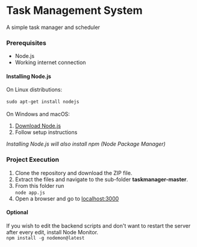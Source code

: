 # Task Management System
A simple task manager and scheduler
### Prerequisites
- Node.js
- Working internet connection
#### Installing Node.js
On Linux distributions:<br><br>
`sudo apt-get install nodejs`<br><br>
On Windows and macOS:<br>
1. [Download Node.js](https://nodejs.org/en/download/)<br>
2. Follow setup instructions

*Installing Node.js will also install npm (Node Package Manager)*

### Project Execution
1. Clone the repository and download the ZIP file.
2. Extract the files and navigate to the sub-folder **taskmanager-master**.
3. From this folder run<br>
`node app.js`
4. Open a browser and go to [localhost:3000](http://localhost:3000)

#### Optional
If you wish to edit the backend scripts and don't want to restart the server after every edit, install Node Monitor.<br>
`npm install -g nodemon@latest`
